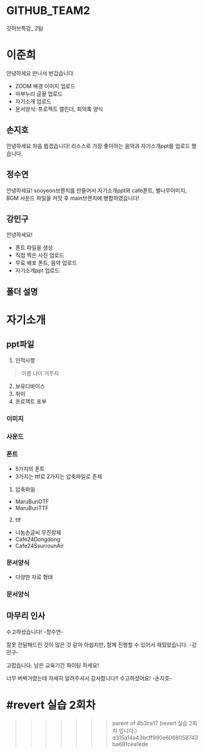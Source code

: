 # GITHUB_TEAM2
깃허브특강_ 2팀


# 이준희
안녕하세요
만나서 반갑습니다.
- ZOOM 배경 이미지 업로드
- 마부누리 글꼴 업로드
- 자기소개 업로드
- 문서양식: 프로젝트 캘린더, 회의록 양식


## 손지호
안녕하세요 처음 뵙겠습니다!
리소스로 가장 좋아하는 음악과 자기소개ppt를 업로드 했습니다.

## 정수연
안녕하세요!
sooyeon브랜치를 만들어서 자기소개ppt와 cafe폰트, 별나무이미지, BGM 사운드 파일을 커밋 후 main브랜치에 병합하였습니다!


## 강민구
안녕하세요!
* 폰트 파일을 생성
* 직접 찍은 사진 업로드
* 무료 배포 폰트, 음악 업로드
* 자기소개ppt 업로드



## 폴더 설명
자기소개
===============
## ppt파일
1. 인적사항
>이름
>나이
>거주지
2. 보유디바이스
3. 취미
4. 프로젝트 포부

### 이미지

### 사운드

### 폰트

* 5가지의 폰트
* 3가지는 ttf로 2가지는 압축파일로 존재

1. 압축파일
* MaruBuriOTF
* MaruBuriTTF

2. ttf
* 나눔손글씨 무진장체
* Cafe24Dongdong
* Cafe24SsurrounAir

### 문서양식
- 다양한 자료 형태
### 문서양식

## 마무리 인사
수고하셨습니다! -정수연-

잘못 전달해드린 것이 많은 것 같아 아쉽지만, 
함께 진행할 수 있어서 재밌었습니다. -강민구-


고맙습니다. 남은 교육기간 화이팅 하세요!

너무 버벅거렸는데 자세히 알려주셔서 감사합니다!! 수고하셨어요! -손지호-



#revert 실습 2회차
=======
>>>>>>> parent of 4b3ce17 (revert 실습 2회차 입니다.)
>>>>>>> d315a14a43bcff990e6068058743ba681cea1ede
